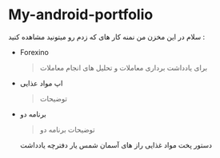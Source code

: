 # My-android-portfolio
سلام 
در این مخزن من نمنه کار های که زدم رو میتونید مشاهده کنید :
* Forexino
  > برای یادداشت برداری معاملات و تحلیل های انجام معاملات

* اپ مواد عذایی
  > توضیحات
  
  
* برنامه دو
  > توضیحات برنامه دو

  دستور پخت مواد غذایی
  راز های آسمان
  شمس یار
دفترچه  یادداشت
  
